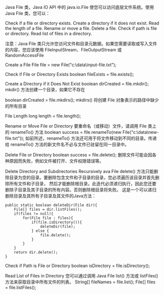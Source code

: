 Java File 类，Java IO API 中的 java.io.File 使您可以访问底层文件系统。使用 Java File 类，您可以：

Check if a file or directory exists.
Create a directory if it does not exist.
Read the length of a file.
Rename or move a file.
Delete a file.
Check if path is file or directory.
Read list of files in a directory.

注意：Java File 类只允许您访问文件和目录元数据。如果您需要读取或写入文件的内容，您应该使用 FileInputStream、FileOutputStream 或 
RandomAccessFile

Create a File
File file = new File("c:\\data\\input-file.txt");


Check if File or Directory Exists
boolean fileExists = file.exists();


Create a Directory if it Does Not Exist
boolean dirCreated = file.mkdir();
mkdir() 方法创建一个目录，如果它不存在

boolean dirCreated = file.mkdirs();
mkdirs() 将创建 File 对象表示的路径中缺少的所有目录


File Length
long length = file.length();



Rename or Move File or Directory
要重命名（或移动）文件，请调用 File 类上的 renameTo() 方法
boolean success = file.renameTo(new File("c:\\data\\new-file.txt"));
如前所述，renameTo() 方法还可用于将文件移动到不同的目录。传递给 renameTo() 方法的新文件名不必与文件已驻留在同一目录中。


Delete File or Directory
boolean success = file.delete();
删除文件可能会因各种原因而失败，例如文件被打开、文件权限错误等。

Delete Directory and Subdirectories Recursively
ava File delete() 方法只能删除目录为空的目录。要删除包含文件和子目录的目录，您必须遍历该目录并首先删除所有文件和子目录，
然后才能删除根目录。此迭代必须递归执行，因此您还要删除子目录及其子目录的所有内容。否则删除根目录将失败。
这是一个可以递归删除目录及其所有子目录及其文件的Java方法：
```
public static boolean deleteDir(File dir){
    File[] files = dir.listFiles();
    if(files != null){
        for(File file : files){
            if(file.isDirectory()){
                deleteDir(file);
            } else {
                file.delete();
            }
        }
    }
    return dir.delete();
}
```


Check if Path is File or Directory
boolean isDirectory = file.isDirectory();


Read List of Files in Directory
您可以通过调用 Java File list() 方法或 listFiles() 方法来获取目录中所有文件的列表。
String[] fileNames = file.list();
File[]   files = file.listFiles();
